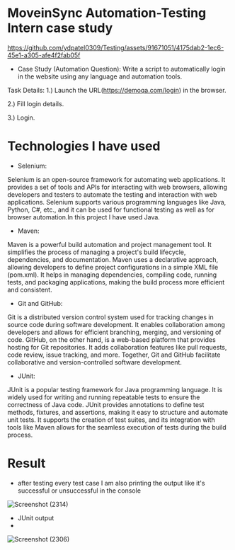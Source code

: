 # MoveinSync Automation-Testing Intern case study


https://github.com/ydpatel0309/Testing/assets/91671051/4175dab2-1ec6-45e1-a305-afe4f2fab05f


* Case Study (Automation Question): 
Write a script to automatically login in the website using any language and automation tools.

 Task Details: 1.) Launch the URL(https://demoqa.com/login) in the browser. 
 
 2.) Fill login details.
 
 3.) Login.

# Technologies I have used

* Selenium:
  
Selenium is an open-source framework for automating web applications. It provides a set of tools and APIs for interacting with web browsers, allowing developers and testers to automate the testing and interaction with web applications. Selenium supports various programming languages like Java, Python, C#, etc., and it can be used for functional testing as well as for browser automation.In this project I have used Java.

* Maven:
  
Maven is a powerful build automation and project management tool. It simplifies the process of managing a project's build lifecycle, dependencies, and documentation. Maven uses a declarative approach, allowing developers to define project configurations in a simple XML file (pom.xml). It helps in managing dependencies, compiling code, running tests, and packaging applications, making the build process more efficient and consistent.

* Git and GitHub:

Git is a distributed version control system used for tracking changes in source code during software development. It enables collaboration among developers and allows for efficient branching, merging, and versioning of code. GitHub, on the other hand, is a web-based platform that provides hosting for Git repositories. It adds collaboration features like pull requests, code review, issue tracking, and more. Together, Git and GitHub facilitate collaborative and version-controlled software development.

* JUnit:
  
JUnit is a popular testing framework for Java programming language. It is widely used for writing and running repeatable tests to ensure the correctness of Java code. JUnit provides annotations to define test methods, fixtures, and assertions, making it easy to structure and automate unit tests. It supports the creation of test suites, and its integration with tools like Maven allows for the seamless execution of tests during the build process.

# Result

* after testing every test case I am also printing the output like it's successful or unsuccessful in the console

![Screenshot (2314)](https://github.com/ydpatel0309/Testing/assets/91671051/252567c4-bf7b-4400-a51c-d852b004da25)

* JUnit output
* 
![Screenshot (2306)](https://github.com/ydpatel0309/Testing/assets/91671051/1a2e0b4d-f150-4f35-8e5f-ecf750f9d163)

  
